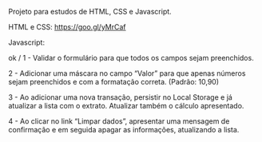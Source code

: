 Projeto para estudos de HTML, CSS e Javascript.

HTML e CSS:
https://goo.gl/yMrCaf


Javascript:

ok / 1 - Validar o formulário para que todos os campos sejam preenchidos.

2 - Adicionar uma máscara no campo “Valor” para que apenas números sejam preenchidos e com a formatação correta. (Padrão: 10,90)

3 - Ao adicionar uma nova transação, persistir no Local Storage e já atualizar a lista com o extrato. Atualizar também o cálculo apresentado.

4 - Ao clicar no link “Limpar dados”, apresentar uma mensagem de confirmação e em seguida apagar as informações, atualizando a lista.
